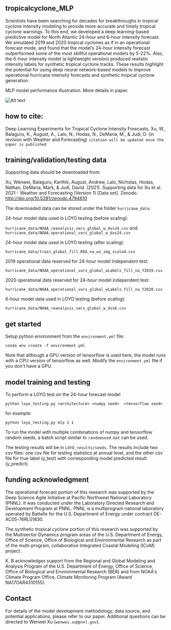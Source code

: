 ## tropicalcyclone_MLP
Scientists have been searching for decades for breakthroughs in tropical cyclone intensity modeling to provide more accurate and timely tropical cyclone warnings. To this end, we developed a deep learning-based predictive model for North Atlantic 24-hour and 6-hour intensity forecast. We simulated 2019 and 2020 tropical cyclones as if in an operational forecast mode, and found that the model’s 24-hour intensity forecast outperformed some of the most skillful operational models by 5-22%. Also, the 6-hour intensity model (a lightweight version) produced realistic intensity labels for synthetic tropical cyclone tracks. These results highlight the potential for using deep neural network-based models to improve operational hurricane intensity forecasts and synthetic tropical cyclone generation.

MLP model performance illustration. More details in paper.

![Alt text](https://github.com/wenweixu/tropicalcyclone_MLP/blob/main/figs/Fig%202.png)

## how to cite:
Deep Learning Experiments for Tropical Cyclone Intensity Forecasts, Xu, W., Balaguru, K., August, A., Lalo, N., Hodas, N., DeMaria, M., & Judi, D. (in revision with Weather and Forecasting)
`citation will be updated once the paper is published`


## training/validation/testing data
Supporting data should be downloaded from: 

Xu, Wenwei, Balaguru, Karthik, August, Andrew, Lalo, Nicholas, Hodas, Nathan, DeMaria, Mark, & Judi, David. (2021). Supporting data for Xu et al. 2021 - Weather and Forecasting (Version 1) [Data set]. Zenodo. http://doi.org/10.5281/zenodo.4784610

The downloaded data can be stored under the folder `hurricane_data`. 

24-hour model data used in LOYO testing (before scaling):

`hurricane_data/NOAA_reanalysis_vars_global_w_dvs24.csv` 
and
`hurricane_data/NOAA_operational_vars_global_w_dvs24.csv`

24-hour model data used in LOYO testing (after scaling):

`hurricane_data/train_global_fill_REA_na_wo_img_scaled.csv`

2019 operational data reserved for 24-hour model independent test:

`hurricane_data/NOAA_operational_vars_global_wLabels_fill_na_Y2019.csv`

2020 operational data reserved for 24-hour model independent test:

`hurricane_data/NOAA_operational_vars_global_wLabels_fill_na_Y2020.csv`

6-hour model data used in LOYO testing (before scaling):

`hurricane_data/NOAA_reanalysis_vars_global_w_dvs6.csv`


## get started
Setup python environment from the `environment.yml` file:

```conda env create -f environment.yml```

Note that although a GPU version of tensorflow is used here, the model runs with a CPU version of tensorflow as well. Modify the `environment.yml` file if you don't have a GPU.

## model training and testing
To perform a LOYO test on the 24-hour forecast model

```python loyo_testing.py <architecture> <numpy seed>  <tensorflow seed>```

for example:

```python loyo_testing.py mlp 1 1```

To run the model with multiple combinations of numpy and tensorflow random seeds, a batch script similar to `randomseed.bat` can be used.

The testing results will be in `LOYO_results/seeds`. The results include two csv files: one csv file for testing statistics at annual level, and the other csv file for true label (y_test) with corresponding model predicted result (y_predict).


## funding acknowledgment
The operational forecast portion of this research was supported by the Deep Science Agile Initiative at Pacific Northwest National Laboratory (PNNL). It was conducted under the Laboratory Directed Research and Development Program at PNNL. PNNL is a multiprogram national laboratory operated by Battelle for the U.S. Department of Energy under contract DE-AC05-76RL01830.

The synthetic tropical cyclone portion of this research was supported by the Multisector Dynamics program areas of the U.S. Department of Energy, Office of Science, Office of Biological and Environmental Research as part of the multi-program, collaborative Integrated Coastal Modeling (ICoM) project.

K. B acknowledges support from the Regional and Global Modeling and Analysis Program of the U.S. Department of Energy, Office of Science, Office of Biological and Environmental Research (BER) and from NOAA's Climate Program Office, Climate Monitoring Program (Award NA17OAR4310155). 


## Contact
For details of the model development methodology, data source, and potential applications, please refer to our paper. Additional questions can be directed to Wenwei Xu (`wenwei.xu@pnnl.gov`).

